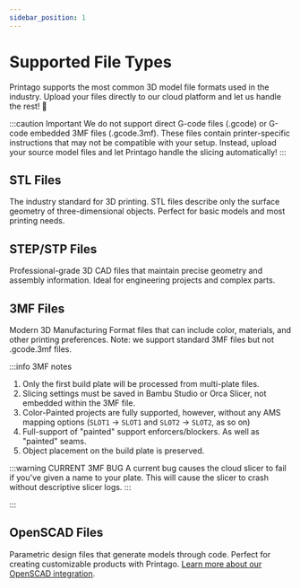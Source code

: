 ```yaml
---
sidebar_position: 1
---
```


# Supported File Types

Printago supports the most common 3D model file formats used in the industry. Upload your files directly to our cloud platform and let us handle the rest! 🚀

:::caution Important
We do not support direct G-code files (.gcode) or G-code embedded 3MF files (.gcode.3mf). These files contain printer-specific instructions that may not be compatible with your setup. Instead, upload your source model files and let Printago handle the slicing automatically!
:::

## STL Files
The industry standard for 3D printing. STL files describe only the surface geometry of three-dimensional objects. Perfect for basic models and most printing needs.

## STEP/STP Files
Professional-grade 3D CAD files that maintain precise geometry and assembly information. Ideal for engineering projects and complex parts.

## 3MF Files
Modern 3D Manufacturing Format files that can include color, materials, and other printing preferences. Note: we support standard 3MF files but not .gcode.3mf files.


:::info 3MF notes

1. Only the first build plate will be processed from multi-plate files.
2. Slicing settings must be saved in Bambu Studio or Orca Slicer, not embedded within the 3MF file.
3. Color-Painted projects are fully supported, however, without any AMS mapping options
     (`SLOT1` -> `SLOT1` and  `SLOT2` -> `SLOT2`, as so on)
4. Full-support of "painted" support enforcers/blockers.  As well as "painted" seams.
5. Object placement on the build plate is preserved.

:::warning CURRENT 3MF BUG
A current bug causes the cloud slicer to fail if you've given a name to your plate.  This will cause the slicer to crash without descriptive slicer logs.
:::

:::

## OpenSCAD Files
Parametric design files that generate models through code. Perfect for creating customizable products with Printago. [Learn more about our OpenSCAD integration](./openscad).